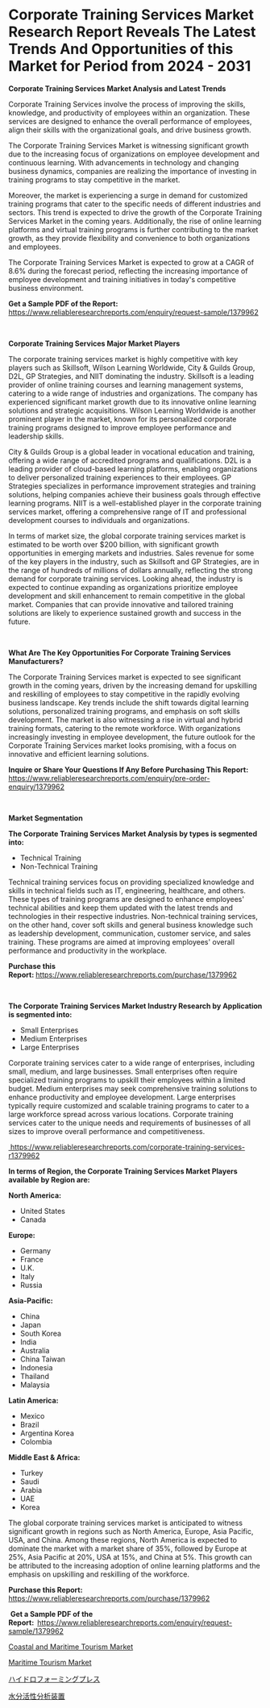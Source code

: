 <p><h1>Corporate Training Services Market Research Report Reveals The Latest Trends And Opportunities of this Market for Period from 2024 - 2031</h1></p><p><strong>Corporate Training Services Market Analysis and Latest Trends</strong></p>
<p><p>Corporate Training Services involve the process of improving the skills, knowledge, and productivity of employees within an organization. These services are designed to enhance the overall performance of employees, align their skills with the organizational goals, and drive business growth. </p><p>The Corporate Training Services Market is witnessing significant growth due to the increasing focus of organizations on employee development and continuous learning. With advancements in technology and changing business dynamics, companies are realizing the importance of investing in training programs to stay competitive in the market. </p><p>Moreover, the market is experiencing a surge in demand for customized training programs that cater to the specific needs of different industries and sectors. This trend is expected to drive the growth of the Corporate Training Services Market in the coming years. Additionally, the rise of online learning platforms and virtual training programs is further contributing to the market growth, as they provide flexibility and convenience to both organizations and employees.</p><p>The Corporate Training Services Market is expected to grow at a CAGR of 8.6% during the forecast period, reflecting the increasing importance of employee development and training initiatives in today's competitive business environment.</p></p>
<p><strong>Get a Sample PDF of the Report:&nbsp;</strong> <a href="https://www.reliableresearchreports.com/enquiry/request-sample/1379962">https://www.reliableresearchreports.com/enquiry/request-sample/1379962</a></p>
<p>&nbsp;</p>
<p><strong>Corporate Training Services Major Market Players</strong></p>
<p><p>The corporate training services market is highly competitive with key players such as Skillsoft, Wilson Learning Worldwide, City & Guilds Group, D2L, GP Strategies, and NIIT dominating the industry. Skillsoft is a leading provider of online training courses and learning management systems, catering to a wide range of industries and organizations. The company has experienced significant market growth due to its innovative online learning solutions and strategic acquisitions. Wilson Learning Worldwide is another prominent player in the market, known for its personalized corporate training programs designed to improve employee performance and leadership skills.</p><p>City & Guilds Group is a global leader in vocational education and training, offering a wide range of accredited programs and qualifications. D2L is a leading provider of cloud-based learning platforms, enabling organizations to deliver personalized training experiences to their employees. GP Strategies specializes in performance improvement strategies and training solutions, helping companies achieve their business goals through effective learning programs. NIIT is a well-established player in the corporate training services market, offering a comprehensive range of IT and professional development courses to individuals and organizations.</p><p>In terms of market size, the global corporate training services market is estimated to be worth over $200 billion, with significant growth opportunities in emerging markets and industries. Sales revenue for some of the key players in the industry, such as Skillsoft and GP Strategies, are in the range of hundreds of millions of dollars annually, reflecting the strong demand for corporate training services. Looking ahead, the industry is expected to continue expanding as organizations prioritize employee development and skill enhancement to remain competitive in the global market. Companies that can provide innovative and tailored training solutions are likely to experience sustained growth and success in the future.</p></p>
<p>&nbsp;</p>
<p><strong>What Are The Key Opportunities For Corporate Training Services Manufacturers?</strong></p>
<p><p>The Corporate Training Services market is expected to see significant growth in the coming years, driven by the increasing demand for upskilling and reskilling of employees to stay competitive in the rapidly evolving business landscape. Key trends include the shift towards digital learning solutions, personalized training programs, and emphasis on soft skills development. The market is also witnessing a rise in virtual and hybrid training formats, catering to the remote workforce. With organizations increasingly investing in employee development, the future outlook for the Corporate Training Services market looks promising, with a focus on innovative and efficient learning solutions.</p></p>
<p><strong>Inquire or Share Your Questions If Any Before Purchasing This Report:</strong> <a href="https://www.reliableresearchreports.com/enquiry/pre-order-enquiry/1379962">https://www.reliableresearchreports.com/enquiry/pre-order-enquiry/1379962</a></p>
<p>&nbsp;</p>
<p><strong>Market Segmentation</strong></p>
<p><strong>The Corporate Training Services Market Analysis by types is segmented into:</strong></p>
<p><ul><li>Technical Training</li><li>Non-Technical Training</li></ul></p>
<p><p>Technical training services focus on providing specialized knowledge and skills in technical fields such as IT, engineering, healthcare, and others. These types of training programs are designed to enhance employees' technical abilities and keep them updated with the latest trends and technologies in their respective industries. Non-technical training services, on the other hand, cover soft skills and general business knowledge such as leadership development, communication, customer service, and sales training. These programs are aimed at improving employees' overall performance and productivity in the workplace.</p></p>
<p><strong>Purchase this Report:&nbsp;</strong><a href="https://www.reliableresearchreports.com/purchase/1379962">https://www.reliableresearchreports.com/purchase/1379962</a></p>
<p>&nbsp;</p>
<p><strong>The Corporate Training Services Market Industry Research by Application is segmented into:</strong></p>
<p><ul><li>Small Enterprises</li><li>Medium Enterprises</li><li>Large Enterprises</li></ul></p>
<p><p>Corporate training services cater to a wide range of enterprises, including small, medium, and large businesses. Small enterprises often require specialized training programs to upskill their employees within a limited budget. Medium enterprises may seek comprehensive training solutions to enhance productivity and employee development. Large enterprises typically require customized and scalable training programs to cater to a large workforce spread across various locations. Corporate training services cater to the unique needs and requirements of businesses of all sizes to improve overall performance and competitiveness.</p></p>
<p><a href="https://www.reliableresearchreports.com/corporate-training-services-r1379962">&nbsp;https://www.reliableresearchreports.com/corporate-training-services-r1379962</a></p>
<p><strong>In terms of Region, the Corporate Training Services Market Players available by Region are:</strong></p>
<p>
    <p> <strong> North America: </strong>
        <ul>
            <li>United States</li>
            <li>Canada</li>
        </ul>
        </p> 
    <p> <strong> Europe: </strong>
        <ul>
            <li>Germany</li>
            <li>France</li>
            <li>U.K.</li>
            <li>Italy</li>
            <li>Russia</li>
        </ul>
        </p> 
    <p> <strong> Asia-Pacific: </strong>
        <ul>
            <li>China</li>
            <li>Japan</li>
            <li>South Korea</li>
            <li>India</li>
            <li>Australia</li>
            <li>China Taiwan</li>
            <li>Indonesia</li>
            <li>Thailand</li>
            <li>Malaysia</li>
        </ul>
        </p> 
    <p> <strong> Latin America: </strong>
        <ul>
            <li>Mexico</li>
            <li>Brazil</li>
            <li>Argentina Korea</li>
            <li>Colombia</li>
        </ul>
        </p> 
    <p> <strong> Middle East & Africa: </strong>
        <ul>
            <li>Turkey</li>
            <li>Saudi</li>
            <li>Arabia</li>
            <li>UAE</li>
            <li>Korea</li>
        </ul>
    </p>
    </p>
<p><p>The global corporate training services market is anticipated to witness significant growth in regions such as North America, Europe, Asia Pacific, USA, and China. Among these regions, North America is expected to dominate the market with a market share of 35%, followed by Europe at 25%, Asia Pacific at 20%, USA at 15%, and China at 5%. This growth can be attributed to the increasing adoption of online learning platforms and the emphasis on upskilling and reskilling of the workforce.</p></p>
<p><strong>Purchase this Report: </strong><a href="https://www.reliableresearchreports.com/purchase/1379962">https://www.reliableresearchreports.com/purchase/1379962</a></p>
<p>&nbsp;<strong>Get a Sample PDF of the Report:&nbsp;&nbsp;</strong><a href="https://www.reliableresearchreports.com/enquiry/request-sample/1379962">https://www.reliableresearchreports.com/enquiry/request-sample/1379962</a></p>
<p><strong></strong></p>
<p><p><a href="https://github.com/nhteumcc68/Market-Research-Report-List-1/blob/main/coastal-and-maritime-tourism-market.md">Coastal and Maritime Tourism Market</a></p><p><a href="https://github.com/Hunterico88/Market-Research-Report-List-1/blob/main/maritime-tourism-market.md">Maritime Tourism Market</a></p><p><a href="https://github.com/Alenaieme/Market-Research-Report-List-2/blob/main/7536034181102.md">ハイドロフォーミングプレス</a></p><p><a href="https://github.com/klon646/Market-Research-Report-List-2/blob/main/8461601181101.md">水分活性分析装置</a></p></p>